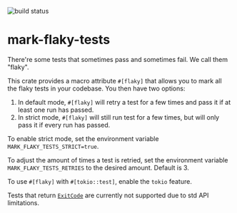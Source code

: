 ![build status](https://img.shields.io/github/actions/workflow/status/GoldsteinE/mark-flaky-tests/main.yml)

# mark-flaky-tests

<!-- cargo-rdme start -->

There're some tests that sometimes pass and sometimes fail. We call them "flaky".

This crate provides a macro attribute `#[flaky]` that allows you to mark all the flaky tests
in your codebase. You then have two options:

1. In default mode, `#[flaky]` will retry a test for a few times and pass it if at least one
   run has passed.
2. In strict mode, `#[flaky]` will still run test for a few times, but will only pass it
   if every run has passed.

To enable strict mode, set the environment variable `MARK_FLAKY_TESTS_STRICT=true`.

To adjust the amount of times a test is retried, set the environment variable
`MARK_FLAKY_TESTS_RETRIES` to the desired amount. Default is 3.

To use `#[flaky]` with `#[tokio::test]`, enable the `tokio` feature.

Tests that return [`ExitCode`] are currently not supported due to std API limitations.

[`ExitCode`]: https://doc.rust-lang.org/stable/std/process/struct.ExitCode.html

<!-- cargo-rdme end -->
